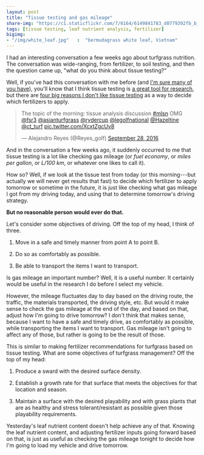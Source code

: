 ```yaml
---
layout: post
title: "Tissue testing and gas mileage"
share-img: "https://c1.staticflickr.com/7/6164/6149841783_d0779392fb_b_d.jpg"
tags: [tissue testing, leaf nutrient analysis, fertilizer]
bigimg:
- "/img/white_leaf.jpg"   :  "bermudagrass white leaf, Vietnam"
---
```


I had an interesting conversation a few weeks ago about turfgrass nutrition. The conversation was wide-ranging, from fertilizer, to soil testing, and then the question came up, "what do you think about tissue testing?"

Well, if you've had this conversation with me before (and [I'm sure many of you have](https://twitter.com/Reyes_golf/status/781105631424118784)), you'll know that I think tissue testing is [a great tool for research](http://www.asianturfgrass.com/2017-08-07-tissue-testing-wrong-target/), but there are [four big reasons I don't like tissue testing](http://www.asianturfgrass.com/2017-08-09-not-tissue-test-3-reasons/) as a way to decide which fertilizers to apply.

<blockquote class="twitter-tweet" data-lang="en"><p lang="en" dir="ltr">The topic of the morning: tissue analysis discussion <a href="https://twitter.com/hashtag/mlsn?src=hash&amp;ref_src=twsrc%5Etfw">#mlsn</a> OMG <a href="https://twitter.com/fsr3?ref_src=twsrc%5Etfw">@fsr3</a> <a href="https://twitter.com/asianturfgrass?ref_src=twsrc%5Etfw">@asianturfgrass</a> <a href="https://twitter.com/rydercup?ref_src=twsrc%5Etfw">@rydercup</a> <a href="https://twitter.com/legolfnational?ref_src=twsrc%5Etfw">@legolfnational</a> <a href="https://twitter.com/Hazeltine?ref_src=twsrc%5Etfw">@Hazeltine</a> <a href="https://twitter.com/ct_turf?ref_src=twsrc%5Etfw">@ct_turf</a> <a href="https://t.co/XcxtZgcUv8">pic.twitter.com/XcxtZgcUv8</a></p>&mdash; Alejandro Reyes (@Reyes_golf) <a href="https://twitter.com/Reyes_golf/status/781105631424118784?ref_src=twsrc%5Etfw">September 28, 2016</a></blockquote>
<script async src="https://platform.twitter.com/widgets.js" charset="utf-8"></script>

And in the conversation a few weeks ago, it suddenly occurred to me that tissue testing is a lot like checking gas mileage (or *fuel economy*, or *miles per gallon*, or *L/100 km*, or whatever one likes to call it). 

How so? Well, if we look at the tissue test from today (or this morning---but actually we will never get results that fast) to decide which fertilizer to apply tomorrow or sometime in the future, it is just like checking what gas mileage I got from my driving today, and using that to determine tomorrow's driving strategy. 

**But no reasonable person would ever do that.**

Let's consider some objectives of driving. Off the top of my head, I think of three.

1. Move in a safe and timely manner from point A to point B.

2. Do so as comfortably as possible.

3. Be able to transport the items I want to transport.

Is gas mileage an important number? Well, it is a useful number. It certainly would be useful in the research I do before I select my vehicle. 

However, the mileage fluctuates day to day based on the driving route, the traffic, the materials transported, the driving style, etc. But would it make sense to check the gas mileage at the end of the day, and based on that, adjust how I'm going to drive tomorrow? I don't think that makes sense, because I want to have a safe and timely drive, as comfortably as possible, while transporting the items I want to transport. Gas mileage isn't going to affect any of those, but rather is going to be the result of those.

This is similar to making fertilizer recommendations for turfgrass based on tissue testing. What are some objectives of turfgrass management? Off the top of my head:

1. Produce a sward with the desired surface density.

2. Establish a growth rate for that surface that meets the objectives for that location and season.

3. Maintain a surface with the desired playability and with grass plants that are as healthy and stress tolerant/resistant as possible given those playability requirements.

Yesterday's leaf nutrient content doesn't help achieve any of that. Knowing the leaf nutrient content, and adjusting fertilizer inputs going forward based on that, is just as useful as checking the gas mileage tonight to decide how I'm going to load my vehicle and drive tomorrow.
